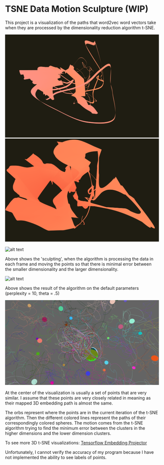 #  TSNE Data Motion Sculpture (WIP)

This project is a visualization of the paths that word2vec word vectors take when they are processed by the dimensionality reduction algorithm t-SNE.

![alt text](https://github.com/snosenzo/TSNE-MotionSculpture/blob/master/bin/data/t3.png "Motion Sculpting")
![alt text](https://github.com/snosenzo/TSNE-MotionSculpture/blob/master/bin/data/t2.png "Motion Sculpting")


![alt text](https://github.com/snosenzo/TSNE-MotionSculpture/blob/master/assets/motionsculpt50.gif "Motion Sculpting")

Above shows the 'sculpting', when the algorithm is processing the data in each frame and moving the points so that there is minimal error between the smaller dimensionality and the larger dimensionality.

![alt text](https://github.com/snosenzo/TSNE-MotionSculpture/blob/master/assets/outsmallerv1.gif "Exploring Animations")

Above shows the result of the algorithm on the default parameters (perplexity = 10, theta = .5)

![alt text](https://github.com/snosenzo/TSNE-MotionSculpture/blob/master/assets/centertsnefin.png "Center of visualization")

At the center of the visualization is usually a set of points that are very similar. I assume that these points are very closely related in meaning as their mapped 3D embedding path is almost the same.

The orbs represent where the points are in the current iteration of the t-SNE algorithm. Then the different colored lines represent the paths of their correspondingly colored spheres. The motion comes from the t-SNE algorithm trying to find the minimum error between the clusters in the higher dimensions and the lower dimension clusters.

To see more 3D t-SNE visualizations: [Tensorflow Embedding Projector](https://projector.tensorflow.org/)

Unfortunately, I cannot verify the accuracy of my program because I have not implemented the ability to see labels of points.

 

 
